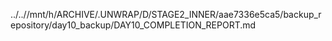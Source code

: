 ../..//mnt/h/ARCHIVE/.UNWRAP/D/STAGE2_INNER/aae7336e5ca5/backup_repository/day10_backup/DAY10_COMPLETION_REPORT.md